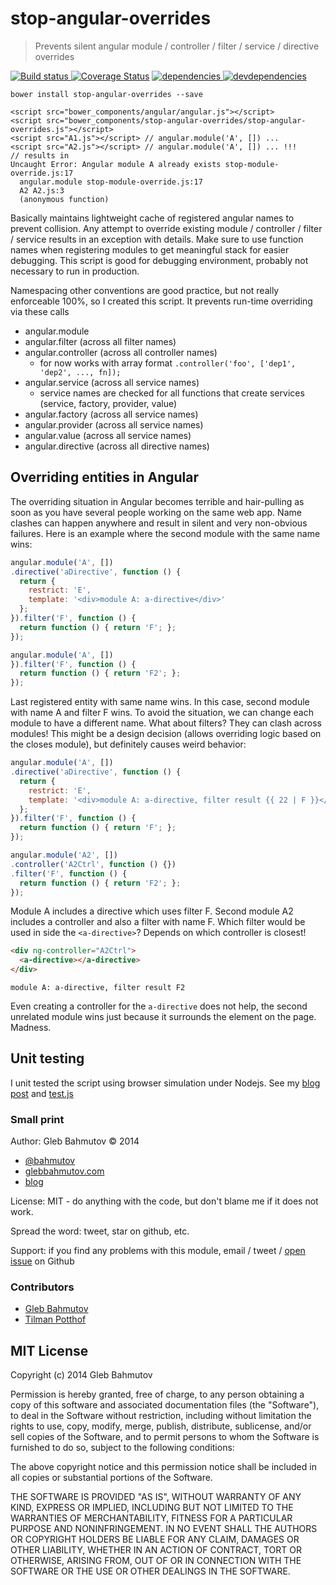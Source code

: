 # stop-angular-overrides

> Prevents silent angular module / controller / filter / service / directive overrides

[![Build status][stop-angular-overrides-ci-image] ][stop-angular-overrides-ci-url]
[![Coverage Status][stop-angular-overrides-coverage-image]][stop-angular-overrides-coverage-url]
[![dependencies][stop-angular-overrides-dependencies-image] ][stop-angular-overrides-dependencies-url]
[![devdependencies][stop-angular-overrides-devdependencies-image] ][stop-angular-overrides-devdependencies-url]

`bower install stop-angular-overrides --save`

```
<script src="bower_components/angular/angular.js"></script>
<script src="bower_components/stop-angular-overrides/stop-angular-overrides.js"></script>
<script src="A1.js"></script> // angular.module('A', []) ...
<script src="A2.js"></script> // angular.module('A', []) ... !!!
// results in
Uncaught Error: Angular module A already exists stop-module-override.js:17
  angular.module stop-module-override.js:17
  A2 A2.js:3
  (anonymous function)
```

Basically maintains lightweight cache of registered angular names
to prevent collision. Any attempt to override existing module / controller / filter / service
results in an exception with details. Make sure to use function names when
registering modules to get meaningful stack for easier debugging.
This script is good for debugging environment, probably not necessary to run
in production.

Namespacing other conventions are good practice, but not really
enforceable 100%, so I created this script. It prevents run-time overriding via these calls

* angular.module
* angular.filter (across all filter names)
* angular.controller (across all controller names)
  * for now works with array format `.controller('foo', ['dep1', 'dep2', ..., fn]);`
* angular.service (across all service names)
  * service names are checked for all functions that create services (service, factory, provider, value)
* angular.factory (across all service names)
* angular.provider (across all service names)
* angular.value (across all service names)
* angular.directive (across all directive names)

## Overriding entities in Angular

The overriding situation in Angular becomes terrible and hair-pulling as soon as you
have several people working on the same web app. Name clashes can happen anywhere
and result in silent and very non-obvious failures. Here is an example where the
second module with the same name wins:

```js
angular.module('A', [])
.directive('aDirective', function () {
  return {
    restrict: 'E',
    template: '<div>module A: a-directive</div>'
  };
}).filter('F', function () {
  return function () { return 'F'; };
});

angular.module('A', [])
}).filter('F', function () {
  return function () { return 'F2'; };
});
```

Last registered entity with same name wins. In this case, second module with
name A and filter F wins. To avoid the situation, we can change each module to
have a different name. What about filters? They can clash across modules!
This might be a design decision (allows overriding logic based on the closes module),
but definitely causes weird behavior:

```js
angular.module('A', [])
.directive('aDirective', function () {
  return {
    restrict: 'E',
    template: '<div>module A: a-directive, filter result {{ 22 | F }}</div>'
  };
}).filter('F', function () {
  return function () { return 'F'; };
});

angular.module('A2', [])
.controller('A2Ctrl', function () {})
.filter('F', function () {
  return function () { return 'F2'; };
});
```

Module A includes a directive which uses filter F. Second module A2
includes a controller and also a filter with name F. Which filter would be
used in side the `<a-directive>`? Depends on which controller is closest!

```html
<div ng-controller="A2Ctrl">
  <a-directive></a-directive>
</div>
```

`module A: a-directive, filter result F2`

Even creating a controller for the `a-directive` does not help, the second
unrelated module wins just because it surrounds the element on the page. Madness.

## Unit testing

I unit tested the script using browser simulation under Nodejs.
See my [blog post](http://bahmutov.calepin.co/unit-testing-angular-load-using-node.html)
and [test.js](test/test.js)

### Small print

Author: Gleb Bahmutov &copy; 2014

* [@bahmutov](https://twitter.com/bahmutov)
* [glebbahmutov.com](http://glebbahmutov.com)
* [blog](http://bahmutov.calepin.co/)

License: MIT - do anything with the code, but don't blame me if it does not work.

Spread the word: tweet, star on github, etc.

Support: if you find any problems with this module, email / tweet /
[open issue](https://github.com/bahmutov/stop-angular-overrides/issues) on Github

### Contributors

* [Gleb Bahmutov](https://github.com/bahmutov)
* [Tilman Potthof](https://github.com/tilmanpotthof)

## MIT License

Copyright (c) 2014 Gleb Bahmutov

Permission is hereby granted, free of charge, to any person
obtaining a copy of this software and associated documentation
files (the "Software"), to deal in the Software without
restriction, including without limitation the rights to use,
copy, modify, merge, publish, distribute, sublicense, and/or sell
copies of the Software, and to permit persons to whom the
Software is furnished to do so, subject to the following
conditions:

The above copyright notice and this permission notice shall be
included in all copies or substantial portions of the Software.

THE SOFTWARE IS PROVIDED "AS IS", WITHOUT WARRANTY OF ANY KIND,
EXPRESS OR IMPLIED, INCLUDING BUT NOT LIMITED TO THE WARRANTIES
OF MERCHANTABILITY, FITNESS FOR A PARTICULAR PURPOSE AND
NONINFRINGEMENT. IN NO EVENT SHALL THE AUTHORS OR COPYRIGHT
HOLDERS BE LIABLE FOR ANY CLAIM, DAMAGES OR OTHER LIABILITY,
WHETHER IN AN ACTION OF CONTRACT, TORT OR OTHERWISE, ARISING
FROM, OUT OF OR IN CONNECTION WITH THE SOFTWARE OR THE USE OR
OTHER DEALINGS IN THE SOFTWARE.

[stop-angular-overrides-icon]: https://nodei.co/npm/stop-angular-overrides.png?downloads=true
[stop-angular-overrides-url]: https://npmjs.org/package/stop-angular-overrides
[stop-angular-overrides-ci-image]: https://travis-ci.org/bahmutov/stop-angular-overrides.png?branch=master
[stop-angular-overrides-ci-url]: https://travis-ci.org/bahmutov/stop-angular-overrides
[stop-angular-overrides-coverage-image]: https://coveralls.io/repos/bahmutov/stop-angular-overrides/badge.png
[stop-angular-overrides-coverage-url]: https://coveralls.io/r/bahmutov/stop-angular-overrides
[stop-angular-overrides-dependencies-image]: https://david-dm.org/bahmutov/stop-angular-overrides.png
[stop-angular-overrides-dependencies-url]: https://david-dm.org/bahmutov/stop-angular-overrides
[stop-angular-overrides-devdependencies-image]: https://david-dm.org/bahmutov/stop-angular-overrides/dev-status.png
[stop-angular-overrides-devdependencies-url]: https://david-dm.org/bahmutov/stop-angular-overrides#info=devDependencies
